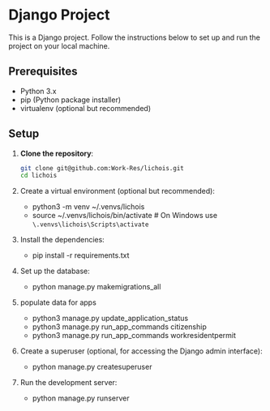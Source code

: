 # Django Project

This is a Django project. Follow the instructions below to set up and run the project on your local machine.

## Prerequisites

- Python 3.x
- pip (Python package installer)
- virtualenv (optional but recommended)

## Setup

1. **Clone the repository**:
   ```bash
   git clone git@github.com:Work-Res/lichois.git
   cd lichois


2. Create a virtual environment (optional but recommended):
    - python3 -m venv ~/.venvs/lichois
    - source ~/.venvs/lichois/bin/activate  # On Windows use `\.venvs\lichois\Scripts\activate`

3. Install the dependencies:
    - pip install -r requirements.txt

4. Set up the database:
    - python manage.py makemigrations_all

5. populate data for apps
    - python3 manage.py update_application_status
    - python3 manage.py run_app_commands citizenship
    - python3 manage.py run_app_commands workresidentpermit


6. Create a superuser (optional, for accessing the Django admin interface):
    - python manage.py createsuperuser

7. Run the development server:
    - python manage.py runserver


